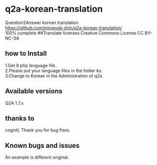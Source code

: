 # q2a-korean-translation
Question2Answer korean  translation<br/>
https://github.com/minwook-shin/q2a-korean-translation/ <br/>
100% complete
##Translate licenses
Creative Commons License CC BY-NC-SA <br/>

## how to Install
1.Get 8 php language file.. <br/>
2.Please put your language files in the folder ko.<br/>
3.Change to Korean in the Administration of q2a.
## Available versions
Q2A 1.7.x
## thanks to
cogniti, Thank you for bug fixes.
## Known bugs and issues 
An example is different original.<br/>

